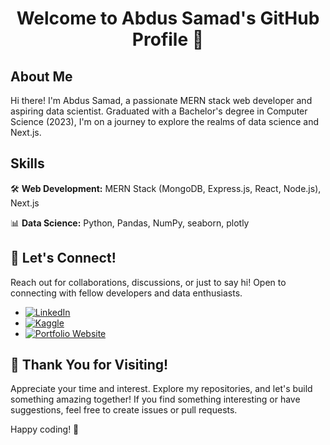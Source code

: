  <h1 align="center"> Welcome to Abdus Samad's GitHub Profile 👋 </h1>
 
## About Me

Hi there! I'm Abdus Samad, a passionate MERN stack web developer and aspiring data scientist. Graduated with a Bachelor's degree in Computer Science (2023), I'm on a journey to explore the realms of data science and Next.js.

## Skills

🛠️ **Web Development:** MERN Stack (MongoDB, Express.js, React, Node.js), Next.js

📊 **Data Science:** Python, Pandas, NumPy, seaborn, plotly

## 🤝 Let's Connect!

Reach out for collaborations, discussions, or just to say hi! Open to connecting with fellow developers and data enthusiasts.

- [![LinkedIn](https://img.shields.io/badge/LinkedIn-Connect-blue)](https://www.linkedin.com/in/abdussamad27/)
- [![Kaggle](https://img.shields.io/badge/Kaggle-Profile-orange)](https://www.kaggle.com/abdussamad27/)
- [![Portfolio Website](https://img.shields.io/badge/Portfolio-Visit-brightgreen)](https://65107a0acb64f60194b9fd88--jade-fairy-86a32a.netlify.app/)

## 🌟 Thank You for Visiting!

Appreciate your time and interest. Explore my repositories, and let's build something amazing together! If you find something interesting or have suggestions, feel free to create issues or pull requests.

Happy coding! 🚀
